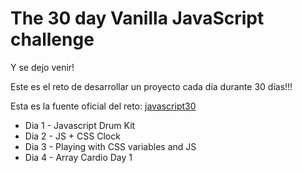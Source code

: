 # The 30 day Vanilla JavaScript challenge

Y se dejo venir! 

Este es el reto de desarrollar un proyecto cada día durante 30 días!!!

Esta es la fuente oficial del reto:
[javascript30](https://javascript30.com/)

* Dia 1 - Javascript Drum Kit
* Dia 2 - JS + CSS Clock
* Dia 3 - Playing with CSS variables and JS
* Dia 4 - Array Cardio  Day 1






